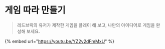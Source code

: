 # 게임 따라 만들기

> 레드브릭의 유저가 제작한 게임을 플레이 해 보고, 나만의 아이디어로 게임을 완성해 보세요.

{% embed url="https://youtu.be/YZ2v2dFmMxU" %}
